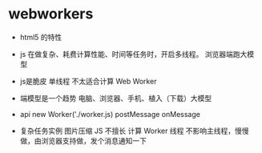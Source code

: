 # webworkers

- html5 的特性
- js 在做复杂、耗费计算性能、时间等任务时，开启多线程。
    浏览器端跑大模型
- js是脆皮 单线程
    不太适合计算
    Web Worker
- 端模型是一个趋势
    电脑、浏览器、手机、植入（下载）大模型

- api
    new Worker('./worker.js)
    postMessage
    onMessage

- 复杂任务实例 图片压缩
    JS 不擅长 计算
    Worker 线程 不影响主线程，慢慢做，由浏览器支持做，发个消息通知一下